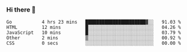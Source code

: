### Hi there 👋

<!--
**KLXLjun/KLXLjun** is a ✨ _special_ ✨ repository because its `README.md` (this file) appears on your GitHub profile.

Here are some ideas to get you started:

- 🔭 I’m currently working on ...
- 🌱 I’m currently learning ...
- 👯 I’m looking to collaborate on ...
- 🤔 I’m looking for help with ...
- 💬 Ask me about ...
- 📫 How to reach me: ...
- 😄 Pronouns: ...
- ⚡ Fun fact: ...
-->

<!--START_SECTION:waka-->
```text
Go           4 hrs 23 mins   ██████████████████████▓░░   91.03 % 
HTML         12 mins         █░░░░░░░░░░░░░░░░░░░░░░░░   04.26 % 
JavaScript   10 mins         █░░░░░░░░░░░░░░░░░░░░░░░░   03.79 % 
Other        2 mins          ▒░░░░░░░░░░░░░░░░░░░░░░░░   00.92 % 
CSS          0 secs          ░░░░░░░░░░░░░░░░░░░░░░░░░   00.00 % 
```
<!--END_SECTION:waka-->
